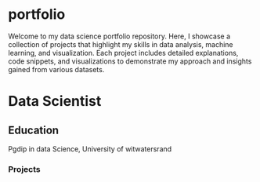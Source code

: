 # portfolio
Welcome to my data science portfolio repository. Here, I showcase a collection of projects that highlight my skills in data analysis, machine learning, and visualization. Each project includes detailed explanations, code snippets, and visualizations to demonstrate my approach and insights gained from various datasets. 

# Data Scientist

## Education 
Pgdip in data Science, University of witwatersrand

### Projects

